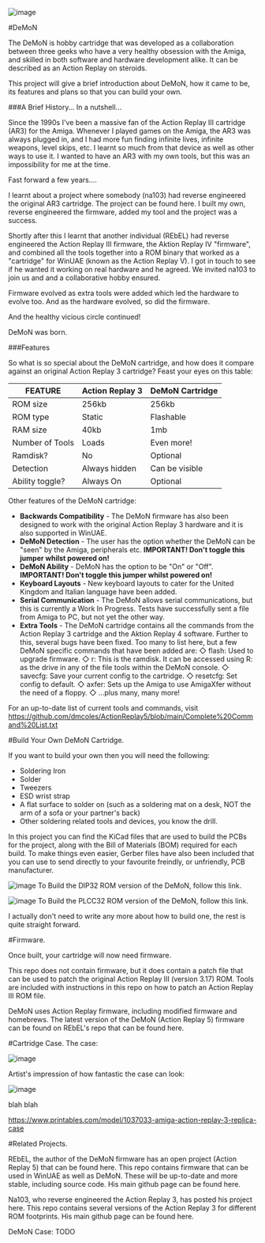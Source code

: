 ![image](https://github.com/user-attachments/assets/ad882ca7-a637-47aa-bfc2-5c65c82e7dc7)


#DeMoN


The DeMoN is hobby cartridge that was developed as a collaboration between three geeks who have a very healthy obsession with the Amiga, and skilled in both software and hardware development alike. It can be described as an Action Replay on steroids.

This project will give a brief introduction about DeMoN, how it came to be, its features and plans so that you can build your own.

###A Brief History...
In a nutshell...

Since the 1990s I've been a massive fan of the Action Replay III cartridge (AR3) for the Amiga. Whenever I played games on the Amiga, the AR3 was always plugged in, and I had more fun finding infinite lives, infinite weapons, level skips, etc. I learnt so much from that device as well as other ways to use it.
I wanted to have an AR3 with my own tools, but this was an impossibility for me at the time.

Fast forward a few years....

I learnt about a project where somebody (na103) had reverse engineered the original AR3 cartridge. The project can be found here. I built my own, reverse engineered the firmware, added my tool and the project was a success.

Shortly after this I learnt that another individual (REbEL) had reverse engineered the Action Replay III firmware, the Aktion Replay IV "firmware", and combined all the tools together into a ROM binary that worked as a "cartridge" for WinUAE (known as the Action Replay V). I got in touch to see if he wanted it working on real hardware and he agreed. We invited na103 to join us and and a collaborative hobby ensured.

Firmware evolved as extra tools were added which led the hardware to evolve too.
And as the hardware evolved, so did the firmware.

And the healthy vicious circle continued!

DeMoN was born.


###Features

So what is so special about the DeMoN cartridge, and how does it compare against an original Action Replay 3 cartridge?
Feast your eyes on this table:

| FEATURE | Action Replay 3 | DeMoN Cartridge |
|---------|----------|----------|
| ROM size | 256kb | 256kb |
| ROM type | Static | Flashable |
| RAM size | 40kb | 1mb |
| Number of Tools | Loads | Even more! |
| Ramdisk? | No | Optional |
| Detection | Always hidden | Can be visible |
| Ability toggle? | Always On | Optional |

Other features of the DeMoN cartridge:

* **Backwards Compatibility** - The DeMoN firmware has also been designed to work with the original Action Replay 3 hardware and it is also supported in WinUAE. 
* **DeMoN Detection** - The user has the option whether the DeMoN can be "seen" by the Amiga, peripherals etc. **IMPORTANT! Don't toggle this jumper whilst powered on!**
* **DeMoN Ability** - DeMoN has the option to be "On" or "Off". **IMPORTANT! Don't toggle this jumper whilst powered on!**
* **Keyboard Layouts** - New keyboard layouts to cater for the United Kingdom and Italian language have been added. 
* **Serial Communication** - The DeMoN allows serial communications, but this is currently a Work In Progress. Tests have successfully sent a file from Amiga to PC, but not yet the other way. 
* **Extra Tools** - The DeMoN cartridge contains all the commands from the Action Replay 3 cartridge and the Aktion Replay 4 software. Further to this, several bugs have been fixed. Too many to list here, but a few DeMoN specific commands that have been added are:
   ◇ flash: Used to upgrade firmware.
   ◇ r: This is the ramdisk. It can be accessed using R: as the drive in any of the file tools within the DeMoN console.
   ◇ savecfg: Save your current config to the cartridge.
   ◇ resetcfg: Set config to default.
   ◇ axfer: Sets up the Amiga to use AmigaXfer without the need of a floppy.
   ◇ ...plus many, many more!

For an up-to-date list of current tools and commands, visit https://github.com/dmcoles/ActionReplay5/blob/main/Complete%20Command%20List.txt

#Build Your Own DeMoN Cartridge.

If you want to build your own then you will need the following:
* Soldering Iron
* Solder
* Tweezers
* ESD wrist strap
* A flat surface to solder on (such as a soldering mat on a desk, NOT the arm of a sofa or your partner's back)
* Other soldering related tools and devices, you know the drill.

In this project you can find the KiCad files that are used to build the PCBs for the project, along with the Bill of Materials (BOM) required for each build.
To make things even easier, Gerber files have also been included that you can use to send directly to your favourite freindly, or unfriendly, PCB manufacturer.

![image](https://github.com/user-attachments/assets/bd057ae8-4cc5-489a-a50f-bb349fded169)
To Build the DIP32 ROM version of the DeMoN, follow this link. 

![image](https://github.com/user-attachments/assets/6ff6edc8-36b6-45ae-bedc-bced24ccb2cd)
To Build the PLCC32 ROM version of the DeMoN, follow this link. 

I actually don't need to write any more about how to build one, the rest is quite straight forward.

#Firmware.

Once built, your cartridge will now need firmware.

This repo does not contain firmware, but it does contain a patch file that can be used to patch the original Action Replay III (version 3.17) ROM.
Tools are included with instructions in this repo on how to patch an Action Replay III ROM file.

DeMoN uses Action Replay firmware, including modified firmware and homebrews. The latest version of the DeMoN (Action Replay 5) firmware can be found on REbEL's repo that can be found here.

#Cartridge Case.
The case:

![image](https://github.com/user-attachments/assets/ff7e556c-8815-498d-aae7-fc6ca6019e7b) 

Artist's impression of how fantastic the case can look:

![image](https://github.com/user-attachments/assets/56f61f51-c88e-4a32-9cb2-2bfe68079897)


blah
blah

https://www.printables.com/model/1037033-amiga-action-replay-3-replica-case


#Related Projects.

REbEL, the author of the DeMoN firmware has an open project (Action Replay 5) that can be found here. This repo contains firmware that can be used in WinUAE as well as DeMoN. These will be up-to-date and more stable, including source code. His main github page can be found here.

Na103, who reverse engineered the Action Replay 3, has posted his project here. This repo contains several versions of the Action Replay 3 for different ROM footprints. His main github page can be found here.

DeMoN Case: TODO
